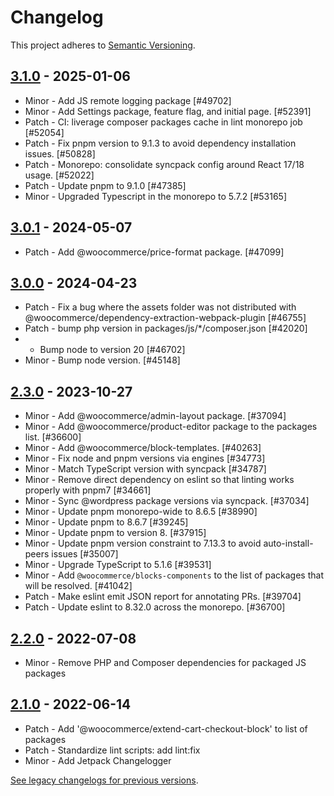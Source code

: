 # Changelog 

This project adheres to [Semantic Versioning](https://semver.org/spec/v2.0.0.html).

## [3.1.0](https://www.npmjs.com/package/@woocommerce/dependency-extraction-webpack-plugin/v/3.1.0) - 2025-01-06 

-   Minor - Add JS remote logging package [#49702]
-   Minor - Add Settings package, feature flag, and initial page. [#52391]
-   Patch - CI: liverage composer packages cache in lint monorepo job [#52054]
-   Patch - Fix pnpm version to 9.1.3 to avoid dependency installation issues. [#50828]
-   Patch - Monorepo: consolidate syncpack config around React 17/18 usage. [#52022]
-   Patch - Update pnpm to 9.1.0 [#47385]
-   Minor - Upgraded Typescript in the monorepo to 5.7.2 [#53165]

## [3.0.1](https://www.npmjs.com/package/@woocommerce/dependency-extraction-webpack-plugin/v/3.0.1) - 2024-05-07 

-   Patch - Add @woocommerce/price-format package. [#47099]

## [3.0.0](https://www.npmjs.com/package/@woocommerce/dependency-extraction-webpack-plugin/v/3.0.0) - 2024-04-23 

-   Patch - Fix a bug where the assets folder was not distributed with @woocommerce/dependency-extraction-webpack-plugin [#46755]
-   Patch - bump php version in packages/js/*/composer.json [#42020]
-    - Bump node to version 20 [#46702]
-   Minor - Bump node version. [#45148]

## [2.3.0](https://www.npmjs.com/package/@woocommerce/dependency-extraction-webpack-plugin/v/2.3.0) - 2023-10-27 

-   Minor - Add @woocommerce/admin-layout package. [#37094]
-   Minor - Add @woocommerce/product-editor package to the packages list. [#36600]
-   Minor - Add @woocommerce/block-templates. [#40263]
-   Minor - Fix node and pnpm versions via engines [#34773]
-   Minor - Match TypeScript version with syncpack [#34787]
-   Minor - Remove direct dependency on eslint so that linting works properly with pnpm7 [#34661]
-   Minor - Sync @wordpress package versions via syncpack. [#37034]
-   Minor - Update pnpm monorepo-wide to 8.6.5 [#38990]
-   Minor - Update pnpm to 8.6.7 [#39245]
-   Minor - Update pnpm to version 8. [#37915]
-   Minor - Update pnpm version constraint to 7.13.3 to avoid auto-install-peers issues [#35007]
-   Minor - Upgrade TypeScript to 5.1.6 [#39531]
-   Minor - Add `@woocommerce/blocks-components` to the list of packages that will be resolved. [#41042]
-   Patch - Make eslint emit JSON report for annotating PRs. [#39704]
-   Patch - Update eslint to 8.32.0 across the monorepo. [#36700]

## [2.2.0](https://www.npmjs.com/package/@woocommerce/dependency-extraction-webpack-plugin/v/2.2.0) - 2022-07-08 

-   Minor - Remove PHP and Composer dependencies for packaged JS packages

## [2.1.0](https://www.npmjs.com/package/@woocommerce/dependency-extraction-webpack-plugin/v/2.1.0) - 2022-06-14 

-   Patch - Add '@woocommerce/extend-cart-checkout-block' to list of packages
-   Patch - Standardize lint scripts: add lint:fix
-   Minor - Add Jetpack Changelogger

[See legacy changelogs for previous versions](https://github.com/woocommerce/woocommerce/blob/68581955106947918d2b17607a01bdfdf22288a9/packages/js/dependency-extraction-webpack-plugin/CHANGELOG.md).
